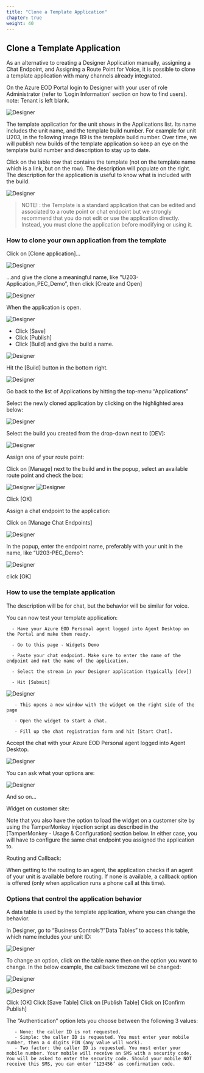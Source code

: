 ```yaml
---
title: "Clone a Template Application"
chapter: true
weight: 40
---
```


## Clone a Template Application

As an alternative to creating a Designer Application manually, assigning a Chat Endpoint, and Assigning a Route Point for Voice, it is possible to clone a template application with many channels already integrated.

On the Azure EOD Portal login to Designer with your user of role Administrator (refer to 'Login Information' section on how to find users). 
note: Tenant is left blank.

![Designer](/images/file_1622754045059_azureDesignerTile.png)

The template application for the unit shows in the Applications list. Its name includes the unit name, and the template build number. For example for unit U203, in the following image B9 is the template build number. Over time, we will publish new builds of the template application so keep an eye on the template build number and description to stay up to date.

Click on the table row that contains the template (not on the template name which is a link, but on the row). The description will populate on the right. The description for the application is useful to know what is included with the build.

![Designer](/images/file_1622754045059_azureDesignerTile.png)

> NOTE! : the Template is a standard application that can be edited and associated to a route point or chat endpoint but we strongly recommend that you do not edit or use the application directly. Instead, you must clone the application before modifying or using it.
 

### How to clone your own application from the template
Click on [Clone application]...

![Designer](/images/file_1622754045059_azureDesignerTile.png)

...and give the clone a meaningful name, like "U203-Application_PEC_Demo”, then click [Create and Open]

![Designer](/images/file_1622754045059_azureDesignerTile.png)

When the application is open.

![Designer](/images/file_1622754045059_azureDesignerTile.png)
- Click [Save]
- Click [Publish]
- Click [Build] and give the build a name.

![Designer](/images/file_1622754045059_azureDesignerTile.png)

Hit the [Build] button in the bottom right.

![Designer](/images/file_1622754045059_azureDesignerTile.png)

Go back to the list of Applications by hitting the top-menu “Applications”

Select the newly cloned application by clicking on the highlighted area below:

![Designer](/images/file_1622754045059_azureDesignerTile.png)

Select the build you created from the drop-down next to [DEV]:

![Designer](/images/file_1622754045059_azureDesignerTile.png)

Assign one of your route point:

Click on [Manage] next to the build and in the popup, select an available route point and check the box:

![Designer](/images/file_1622754045059_azureDesignerTile.png)
![Designer](/images/file_1622754045059_azureDesignerTile.png)


Click [OK]

Assign a chat endpoint to the application:

Click on [Manage Chat Endpoints]

![Designer](/images/file_1622754045059_azureDesignerTile.png)


In the popup, enter the endpoint name, preferably with your unit in the name, like “U203-PEC_Demo”: 

![Designer](/images/file_1622754045059_azureDesignerTile.png)


click [OK]

### How to use the template application
The description will be for chat, but the behavior will be similar for voice.

You can now test your template appllication:

      - Have your Azure EOD Personal agent logged into Agent Desktop on the Portal and make them ready.

      - Go to this page - Widgets Demo 

      - Paste your chat endpoint. Make sure to enter the name of the endpoint and not the name of the application.

      - Select the stream in your Designer application (typically [dev])

      - Hit [Submit]

![Designer](/images/file_1622754045059_azureDesignerTile.png)


       - This opens a new window with the widget on the right side of the page

       - Open the widget to start a chat.

       - Fill up the chat registration form and hit [Start Chat]. 
 Accept the chat with your Azure EOD Personal agent logged into Agent Desktop. 

![Designer](/images/file_1622754045059_azureDesignerTile.png)

You can ask what your options are:

![Designer](/images/file_1622754045059_azureDesignerTile.png)

And so on…

Widget on customer site:

Note that you also have the option to load the widget on a customer site by using the TamperMonkey injection script as described in the [TamperMonkey - Usage & Configuration] section below. In either case, you will have to configure the same chat endpoint you assigned the application to.

Routing and Callback:

When getting to the routing to an agent, the application checks if an agent of your unit is available before routing.
If none is available, a callback option is offered (only when application runs a phone call at this time).
 

### Options that control the application behavior
A data table is used by the template application, where you can change the behavior.

In Designer, go to “Business Controls”/”Data Tables” to access this table, which name includes your unit ID:

![Designer](/images/file_1622754045059_azureDesignerTile.png)


To change an option, click on the table name then on the option you want to change. In the below example, the callback timezone wil be changed:

![Designer](/images/file_1622754045059_azureDesignerTile.png)

![Designer](/images/file_1622754045059_azureDesignerTile.png)




Click [OK]
Click [Save Table]
Click on [Publish Table]
Click on [Confirm Publish]

The “Authentication” option lets you choose between the following 3 values:

       - None: the caller ID is not requested.
       - Simple: the caller ID is requested. You must enter your mobile number, then a 4 digits PIN (any value will work).
       - Two factor: the caller ID is requested. You must enter your mobile number. Your mobile will receive an SMS with a security code. You will be asked to enter the security code. Should your mobile NOT receive this SMS, you can enter ‘123456’ as confirmation code.

